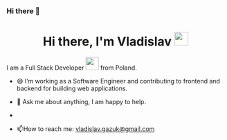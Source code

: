 ### Hi there 👋

<!--
**VladislavGazuk/VladislavGazuk** is a ✨ _special_ ✨ repository because its `README.md` (this file) appears on your GitHub profile.

Here are some ideas to get you started:

- 🔭 I’m currently working on ...
- 🌱 I’m currently learning ...
- 👯 I’m looking to collaborate on ...
- 🤔 I’m looking for help with ...
- 💬 Ask me about ...
- 📫 How to reach me: ...
- 😄 Pronouns: ...
- ⚡ Fun fact: ...
-->
<h1 align="center">Hi there, I'm Vladislav 
<img src="https://github.com/blackcater/blackcater/raw/main/images/Hi.gif" height="32"/></h1>

I am a Full Stack Developer <img
src="https://media.giphy.com/media/WUlplcMpOCEmTGBtBW/giphy.gif" width="30"> from Poland.

- 😄 I’m working as a Software Engineer and contributing to frontend and backend for building web
applications.

- 💬 Ask me about anything, I am happy to help.
- 
- :mailbox:How to reach me: vladislav.gazuk@gmail.com

